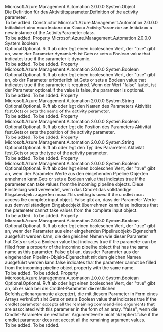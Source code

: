 <Type Name="ActivityParameter" FullName="Microsoft.Azure.Management.Automation.Models.ActivityParameter">
  <TypeSignature Language="C#" Value="public class ActivityParameter" />
  <TypeSignature Language="ILAsm" Value=".class public auto ansi beforefieldinit ActivityParameter extends System.Object" />
  <TypeSignature Language="DocId" Value="T:Microsoft.Azure.Management.Automation.Models.ActivityParameter" />
  <TypeSignature Language="VB.NET" Value="Public Class ActivityParameter" />
  <TypeSignature Language="F#" Value="type ActivityParameter = class" />
  <AssemblyInfo>
    <AssemblyName>Microsoft.Azure.Management.Automation</AssemblyName>
    <AssemblyVersion>2.0.0.0</AssemblyVersion>
  </AssemblyInfo>
  <Base>
    <BaseTypeName>System.Object</BaseTypeName>
  </Base>
  <Interfaces />
  <Docs>
    <summary>
            <span data-ttu-id="05521-101">Die Definition für den Aktivitätsparameter.</span><span class="sxs-lookup"><span data-stu-id="05521-101">Definition of the activity parameter.</span></span>
            </summary>
    <remarks>To be added.</remarks>
  </Docs>
  <Members>
    <Member MemberName=".ctor">
      <MemberSignature Language="C#" Value="public ActivityParameter ();" />
      <MemberSignature Language="ILAsm" Value=".method public hidebysig specialname rtspecialname instance void .ctor() cil managed" />
      <MemberSignature Language="DocId" Value="M:Microsoft.Azure.Management.Automation.Models.ActivityParameter.#ctor" />
      <MemberSignature Language="VB.NET" Value="Public Sub New ()" />
      <MemberType>Constructor</MemberType>
      <AssemblyInfo>
        <AssemblyName>Microsoft.Azure.Management.Automation</AssemblyName>
        <AssemblyVersion>2.0.0.0</AssemblyVersion>
      </AssemblyInfo>
      <Parameters />
      <Docs>
        <summary>
            <span data-ttu-id="05521-102">Initialisiert eine neue Instanz der Klasse ActivityParameter an.</span><span class="sxs-lookup"><span data-stu-id="05521-102">Initializes a new instance of the ActivityParameter class.</span></span>
            </summary>
        <remarks>To be added.</remarks>
      </Docs>
    </Member>
    <Member MemberName="IsDynamic">
      <MemberSignature Language="C#" Value="public bool IsDynamic { get; set; }" />
      <MemberSignature Language="ILAsm" Value=".property instance bool IsDynamic" />
      <MemberSignature Language="DocId" Value="P:Microsoft.Azure.Management.Automation.Models.ActivityParameter.IsDynamic" />
      <MemberSignature Language="VB.NET" Value="Public Property IsDynamic As Boolean" />
      <MemberSignature Language="F#" Value="member this.IsDynamic : bool with get, set" Usage="Microsoft.Azure.Management.Automation.Models.ActivityParameter.IsDynamic" />
      <MemberType>Property</MemberType>
      <AssemblyInfo>
        <AssemblyName>Microsoft.Azure.Management.Automation</AssemblyName>
        <AssemblyVersion>2.0.0.0</AssemblyVersion>
      </AssemblyInfo>
      <ReturnValue>
        <ReturnType>System.Boolean</ReturnType>
      </ReturnValue>
      <Docs>
        <summary>
            <span data-ttu-id="05521-103">Optional.</span><span class="sxs-lookup"><span data-stu-id="05521-103">Optional.</span></span> <span data-ttu-id="05521-104">Ruft ab oder legt einen booleschen Wert, der "true" gibt an, wenn der Parameter dynamisch ist.</span><span class="sxs-lookup"><span data-stu-id="05521-104">Gets or sets a Boolean value that indicates true if the parameter is dynamic.</span></span>
            </summary>
        <value>To be added.</value>
        <remarks>To be added.</remarks>
      </Docs>
    </Member>
    <Member MemberName="IsMandatory">
      <MemberSignature Language="C#" Value="public bool IsMandatory { get; set; }" />
      <MemberSignature Language="ILAsm" Value=".property instance bool IsMandatory" />
      <MemberSignature Language="DocId" Value="P:Microsoft.Azure.Management.Automation.Models.ActivityParameter.IsMandatory" />
      <MemberSignature Language="VB.NET" Value="Public Property IsMandatory As Boolean" />
      <MemberSignature Language="F#" Value="member this.IsMandatory : bool with get, set" Usage="Microsoft.Azure.Management.Automation.Models.ActivityParameter.IsMandatory" />
      <MemberType>Property</MemberType>
      <AssemblyInfo>
        <AssemblyName>Microsoft.Azure.Management.Automation</AssemblyName>
        <AssemblyVersion>2.0.0.0</AssemblyVersion>
      </AssemblyInfo>
      <ReturnValue>
        <ReturnType>System.Boolean</ReturnType>
      </ReturnValue>
      <Docs>
        <summary>
            <span data-ttu-id="05521-105">Optional.</span><span class="sxs-lookup"><span data-stu-id="05521-105">Optional.</span></span> <span data-ttu-id="05521-106">Ruft ab oder legt einen booleschen Wert, der "true" gibt an, ob der Parameter erforderlich ist.</span><span class="sxs-lookup"><span data-stu-id="05521-106">Gets or sets a Boolean value that indicates true if the parameter is required.</span></span> <span data-ttu-id="05521-107">Wenn der Wert "false" lautet, ist der Parameter optional.</span><span class="sxs-lookup"><span data-stu-id="05521-107">If the value is false, the parameter is optional.</span></span>
            </summary>
        <value>To be added.</value>
        <remarks>To be added.</remarks>
      </Docs>
    </Member>
    <Member MemberName="Name">
      <MemberSignature Language="C#" Value="public string Name { get; set; }" />
      <MemberSignature Language="ILAsm" Value=".property instance string Name" />
      <MemberSignature Language="DocId" Value="P:Microsoft.Azure.Management.Automation.Models.ActivityParameter.Name" />
      <MemberSignature Language="VB.NET" Value="Public Property Name As String" />
      <MemberSignature Language="F#" Value="member this.Name : string with get, set" Usage="Microsoft.Azure.Management.Automation.Models.ActivityParameter.Name" />
      <MemberType>Property</MemberType>
      <AssemblyInfo>
        <AssemblyName>Microsoft.Azure.Management.Automation</AssemblyName>
        <AssemblyVersion>2.0.0.0</AssemblyVersion>
      </AssemblyInfo>
      <ReturnValue>
        <ReturnType>System.String</ReturnType>
      </ReturnValue>
      <Docs>
        <summary>
            <span data-ttu-id="05521-108">Optional.</span><span class="sxs-lookup"><span data-stu-id="05521-108">Optional.</span></span> <span data-ttu-id="05521-109">Ruft ab oder legt den Namen des Parameters Aktivität fest.</span><span class="sxs-lookup"><span data-stu-id="05521-109">Gets or sets the name of the activity parameter.</span></span>
            </summary>
        <value>To be added.</value>
        <remarks>To be added.</remarks>
      </Docs>
    </Member>
    <Member MemberName="Position">
      <MemberSignature Language="C#" Value="public bool Position { get; set; }" />
      <MemberSignature Language="ILAsm" Value=".property instance bool Position" />
      <MemberSignature Language="DocId" Value="P:Microsoft.Azure.Management.Automation.Models.ActivityParameter.Position" />
      <MemberSignature Language="VB.NET" Value="Public Property Position As Boolean" />
      <MemberSignature Language="F#" Value="member this.Position : bool with get, set" Usage="Microsoft.Azure.Management.Automation.Models.ActivityParameter.Position" />
      <MemberType>Property</MemberType>
      <AssemblyInfo>
        <AssemblyName>Microsoft.Azure.Management.Automation</AssemblyName>
        <AssemblyVersion>2.0.0.0</AssemblyVersion>
      </AssemblyInfo>
      <ReturnValue>
        <ReturnType>System.Boolean</ReturnType>
      </ReturnValue>
      <Docs>
        <summary>
            <span data-ttu-id="05521-110">Optional.</span><span class="sxs-lookup"><span data-stu-id="05521-110">Optional.</span></span> <span data-ttu-id="05521-111">Ruft ab oder legt die Position des Parameters Aktivität fest.</span><span class="sxs-lookup"><span data-stu-id="05521-111">Gets or sets the position of the activity parameter.</span></span>
            </summary>
        <value>To be added.</value>
        <remarks>To be added.</remarks>
      </Docs>
    </Member>
    <Member MemberName="Type">
      <MemberSignature Language="C#" Value="public string Type { get; set; }" />
      <MemberSignature Language="ILAsm" Value=".property instance string Type" />
      <MemberSignature Language="DocId" Value="P:Microsoft.Azure.Management.Automation.Models.ActivityParameter.Type" />
      <MemberSignature Language="VB.NET" Value="Public Property Type As String" />
      <MemberSignature Language="F#" Value="member this.Type : string with get, set" Usage="Microsoft.Azure.Management.Automation.Models.ActivityParameter.Type" />
      <MemberType>Property</MemberType>
      <AssemblyInfo>
        <AssemblyName>Microsoft.Azure.Management.Automation</AssemblyName>
        <AssemblyVersion>2.0.0.0</AssemblyVersion>
      </AssemblyInfo>
      <ReturnValue>
        <ReturnType>System.String</ReturnType>
      </ReturnValue>
      <Docs>
        <summary>
            <span data-ttu-id="05521-112">Optional.</span><span class="sxs-lookup"><span data-stu-id="05521-112">Optional.</span></span> <span data-ttu-id="05521-113">Ruft ab oder legt den Typ des Parameters Aktivität fest.</span><span class="sxs-lookup"><span data-stu-id="05521-113">Gets or sets the type of the activity parameter.</span></span>
            </summary>
        <value>To be added.</value>
        <remarks>To be added.</remarks>
      </Docs>
    </Member>
    <Member MemberName="ValueFromPipeline">
      <MemberSignature Language="C#" Value="public bool ValueFromPipeline { get; set; }" />
      <MemberSignature Language="ILAsm" Value=".property instance bool ValueFromPipeline" />
      <MemberSignature Language="DocId" Value="P:Microsoft.Azure.Management.Automation.Models.ActivityParameter.ValueFromPipeline" />
      <MemberSignature Language="VB.NET" Value="Public Property ValueFromPipeline As Boolean" />
      <MemberSignature Language="F#" Value="member this.ValueFromPipeline : bool with get, set" Usage="Microsoft.Azure.Management.Automation.Models.ActivityParameter.ValueFromPipeline" />
      <MemberType>Property</MemberType>
      <AssemblyInfo>
        <AssemblyName>Microsoft.Azure.Management.Automation</AssemblyName>
        <AssemblyVersion>2.0.0.0</AssemblyVersion>
      </AssemblyInfo>
      <ReturnValue>
        <ReturnType>System.Boolean</ReturnType>
      </ReturnValue>
      <Docs>
        <summary>
            <span data-ttu-id="05521-114">Optional.</span><span class="sxs-lookup"><span data-stu-id="05521-114">Optional.</span></span> <span data-ttu-id="05521-115">Ruft ab oder legt einen booleschen Wert, der "true" gibt an, wenn der Parameter Werte aus den eingehenden Pipeline Objekten annehmen kann.</span><span class="sxs-lookup"><span data-stu-id="05521-115">Gets or sets a Boolean value that indicates true if the parameter can take values from the incoming pipeline objects.</span></span> <span data-ttu-id="05521-116">Diese Einstellung wird verwendet, wenn das Cmdlet das vollständige Eingabeobjekt zugreifen muss.</span><span class="sxs-lookup"><span data-stu-id="05521-116">This setting is used if the cmdlet must access the complete input object.</span></span> <span data-ttu-id="05521-117">False gibt an, dass der Parameter Werte aus dem vollständigen Eingabeobjekt übernehmen kann.</span><span class="sxs-lookup"><span data-stu-id="05521-117">false indicates that the parameter cannot take values from the complete input object.</span></span>
            </summary>
        <value>To be added.</value>
        <remarks>To be added.</remarks>
      </Docs>
    </Member>
    <Member MemberName="ValueFromPipelineByPropertyName">
      <MemberSignature Language="C#" Value="public bool ValueFromPipelineByPropertyName { get; set; }" />
      <MemberSignature Language="ILAsm" Value=".property instance bool ValueFromPipelineByPropertyName" />
      <MemberSignature Language="DocId" Value="P:Microsoft.Azure.Management.Automation.Models.ActivityParameter.ValueFromPipelineByPropertyName" />
      <MemberSignature Language="VB.NET" Value="Public Property ValueFromPipelineByPropertyName As Boolean" />
      <MemberSignature Language="F#" Value="member this.ValueFromPipelineByPropertyName : bool with get, set" Usage="Microsoft.Azure.Management.Automation.Models.ActivityParameter.ValueFromPipelineByPropertyName" />
      <MemberType>Property</MemberType>
      <AssemblyInfo>
        <AssemblyName>Microsoft.Azure.Management.Automation</AssemblyName>
        <AssemblyVersion>2.0.0.0</AssemblyVersion>
      </AssemblyInfo>
      <ReturnValue>
        <ReturnType>System.Boolean</ReturnType>
      </ReturnValue>
      <Docs>
        <summary>
            <span data-ttu-id="05521-118">Optional.</span><span class="sxs-lookup"><span data-stu-id="05521-118">Optional.</span></span> <span data-ttu-id="05521-119">Ruft ab oder legt einen booleschen Wert, der "true" gibt an, wenn der Parameter aus einer eingehenden Pipelineobjekt-Eigenschaft ausgefüllt werden kann, die den gleichen Namen wie dieser Parameter hat.</span><span class="sxs-lookup"><span data-stu-id="05521-119">Gets or sets a Boolean value that indicates true if the parameter can be filled from a property of the incoming pipeline object that has the same name as this parameter.</span></span> <span data-ttu-id="05521-120">False gibt an, dass der Parameter aus der eingehenden Pipeline-Objekt-Eigenschaft mit dem gleichen Namen ausgeführt werden kann.</span><span class="sxs-lookup"><span data-stu-id="05521-120">false indicates that the parameter cannot be filled from the incoming pipeline object property with the same name.</span></span>
            </summary>
        <value>To be added.</value>
        <remarks>To be added.</remarks>
      </Docs>
    </Member>
    <Member MemberName="ValueFromRemainingArguments">
      <MemberSignature Language="C#" Value="public bool ValueFromRemainingArguments { get; set; }" />
      <MemberSignature Language="ILAsm" Value=".property instance bool ValueFromRemainingArguments" />
      <MemberSignature Language="DocId" Value="P:Microsoft.Azure.Management.Automation.Models.ActivityParameter.ValueFromRemainingArguments" />
      <MemberSignature Language="VB.NET" Value="Public Property ValueFromRemainingArguments As Boolean" />
      <MemberSignature Language="F#" Value="member this.ValueFromRemainingArguments : bool with get, set" Usage="Microsoft.Azure.Management.Automation.Models.ActivityParameter.ValueFromRemainingArguments" />
      <MemberType>Property</MemberType>
      <AssemblyInfo>
        <AssemblyName>Microsoft.Azure.Management.Automation</AssemblyName>
        <AssemblyVersion>2.0.0.0</AssemblyVersion>
      </AssemblyInfo>
      <ReturnValue>
        <ReturnType>System.Boolean</ReturnType>
      </ReturnValue>
      <Docs>
        <summary>
            <span data-ttu-id="05521-121">Optional.</span><span class="sxs-lookup"><span data-stu-id="05521-121">Optional.</span></span> <span data-ttu-id="05521-122">Ruft ab oder legt einen booleschen Wert, der "true" gibt an, ob es sich bei der Cmdlet-Parameter die restlichen Befehlszeilenargumente akzeptiert, die mit diesem Parameter in Form eines Arrays verknüpft sind.</span><span class="sxs-lookup"><span data-stu-id="05521-122">Gets or sets a Boolean value that indicates true if the cmdlet parameter accepts all the remaining command-line arguments that are associated with this parameter in the form of an array.</span></span>
            <span data-ttu-id="05521-123">"false", wenn die Cmdlet-Parameter die restlichen Argumentwerte nicht akzeptiert.</span><span class="sxs-lookup"><span data-stu-id="05521-123">false if the cmdlet parameter does not accept all the remaining argument values.</span></span>
            </summary>
        <value>To be added.</value>
        <remarks>To be added.</remarks>
      </Docs>
    </Member>
  </Members>
</Type>